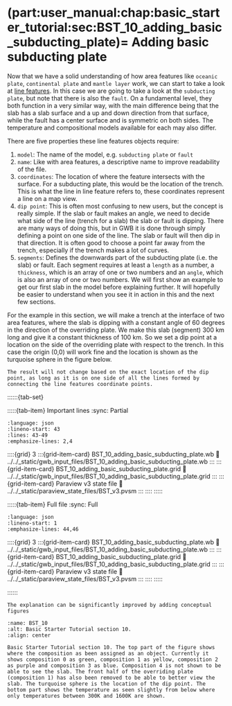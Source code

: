 (part:user_manual:chap:basic_starter_tutorial:sec:BST_10_adding_basic_subducting_plate)=
Adding basic subducting plate
============================

Now that we have a solid understanding of how area features like `oceanic plate`, `continental plate` and `mantle layer` work, we can start to take a look at [line features](part:user_manual:chap:concepts:sec:line_features). In this case we are going to take a look at the `subducting plate`, but note that there is also the `fault`. On a fundamental level, they both function in a very similar way, with the main difference being that the slab has a slab surface and a up and down direction from that surface, while the fault has a center surface and is symmetric on both sides. The temperature and compositional models available for each may also differ.

There are five properties these line features objects require:

1. `model`: The name of the model, e.g. `subducting plate` or `fault`
2. `name`: Like with area features, a descriptive name to improve readability of the file.
3. `coordinates`: The location of where the feature intersects with the surface. For a subducting plate, this would be the location of the trench. This is what the line in line feature refers to, these coordinates represent a line on a map view.
4. `dip point`: This is often most confusing to new users, but the concept is really simple. If the slab or fault makes an angle, we need to decide what side of the line (trench for a slab) the slab or fault is dipping. There are many ways of doing this, but in GWB it is done through simply defining a point on one side of the line. The slab or fault will then dip in that direction. It is often good to choose a point far away from the trench, especially if the trench makes a lot of curves.
5. `segments`: Defines the downwards part of the subducting plate (i.e. the slab) or fault. Each segment requires at least a `length` as a number, a `thickness`, which is an array of one or two numbers and an `angle`, which is also an array of one or two numbers. We will first show an example to get our first slab in the model before explaining further. It will hopefully be easier to understand when you see it in action in this and the next few sections.

For the example in this section, we will make a trench at the interface of two area features, where the slab is dipping with a constant angle of 60 degrees in the direction of the overriding plate. We make this slab (segment) 300 km long and give it a constant thickness of 100 km. So we set a dip point at a location on the side of the overriding plate with respect to the trench. In this case the origin (0,0) will work fine and the location is shown as the turquoise sphere in the figure below. 

```{note}
The result will not change based on the exact location of the dip point, as long as it is on one side of all the lines formed by connecting the line features coordinate points.
```

::::::{tab-set}

:::::{tab-item} Important lines
:sync: Partial

```{literalinclude} ../../_static/gwb_input_files/BST_10_adding_basic_subducting_plate.wb
:language: json
:lineno-start: 43
:lines: 43-49
:emphasize-lines: 2,4
```
::::{grid} 3
:::{grid-item-card} BST_10_adding_basic_subducting_plate.wb
:link: ../../_static/gwb_input_files/BST_10_adding_basic_subducting_plate.wb
:::
:::{grid-item-card} BST_10_adding_basic_subducting_plate.grid
:link: ../../_static/gwb_input_files/BST_10_adding_basic_subducting_plate.grid
:::
:::{grid-item-card} Paraview v3 state file 
:link: ../../_static/paraview_state_files/BST_v3.pvsm
:::
::::
:::::

:::::{tab-item} Full file
:sync: Full


```{literalinclude} ../../_static/gwb_input_files/BST_10_adding_basic_subducting_plate.wb
:language: json
:lineno-start: 1
:emphasize-lines: 44,46
```

::::{grid} 3
:::{grid-item-card} BST_10_adding_basic_subducting_plate.wb
:link: ../../_static/gwb_input_files/BST_10_adding_basic_subducting_plate.wb
:::
:::{grid-item-card} BST_10_adding_basic_subducting_plate.grid
:link: ../../_static/gwb_input_files/BST_10_adding_basic_subducting_plate.grid
:::
:::{grid-item-card} Paraview v3 state file 
:link: ../../_static/paraview_state_files/BST_v3.pvsm
:::
::::
:::::

::::::


```{todo}
The explanation can be significantly improved by adding conceptual figures
```
```{figure} ../../../../doc/sphinx/_static/images/user_manual/basic_starter_tutorial/BST_10.png
:name: BST_10
:alt: Basic Starter Tutorial section 10. 
:align: center

Basic Starter Tutorial section 10. The top part of the figure shows where the composition as been assigned as an object. Currently it shows composition 0 as green, composition 1 as yellow, composition 2 as purple and composition 3 as blue. Composition 4 is not shown to be able to see the slab. The front half of the overriding plate (composition 1) has also been removed to be able to better view the slab. The turquoise sphere is the location of the dip point. The bottom part shows the temperature as seen slightly from below where only temperatures between 300K and 1600K are shown. 
```
